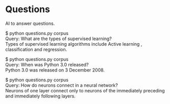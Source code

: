 # Questions

AI to answer questions.

$ python questions.py corpus <br />
Query: What are the types of supervised learning? <br />
Types of supervised learning algorithms include Active learning , classification and regression. <br />

$ python questions.py corpus <br />
Query: When was Python 3.0 released? <br />
Python 3.0 was released on 3 December 2008. <br />

$ python questions.py corpus <br />
Query: How do neurons connect in a neural network? <br />
Neurons of one layer connect only to neurons of the immediately preceding and immediately following layers. <br />
